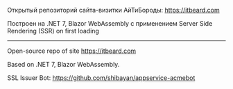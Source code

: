 Открытый репозиторий сайта-визитки АйТиБороды: https://itbeard.com

Построен на .NET 7, Blazor WebAssembly с применением Server Side Rendering (SSR) on first loading

------------------------
Open-source repo of site https://itbeard.com

Based on .NET 7, Blazor WebAssembly.

SSL Issuer Bot: https://github.com/shibayan/appservice-acmebot
